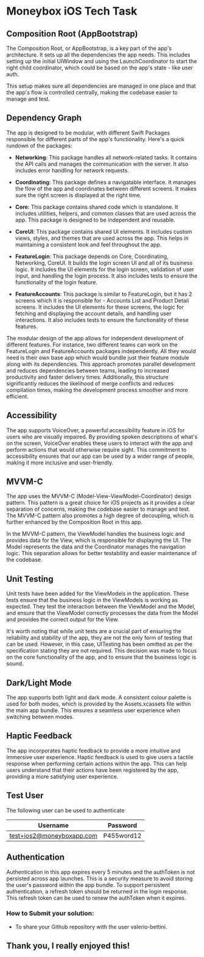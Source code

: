 
# Moneybox iOS Tech Task

## Composition Root (AppBootstrap)
The Composition Root, or AppBootstrap, is a key part of the app's architecture. It sets up all the dependencies the app needs. This includes setting up the initial UIWindow and using the LaunchCoordinator to start the right child coordinator, which could be based on the app's state - like user auth.

This setup makes sure all dependencies are managed in one place and that the app's flow is controlled centrally, making the codebase easier to manage and test.

## Dependency Graph
The app is designed to be modular, with different Swift Packages responsible for different parts of the app's functionality. Here's a quick rundown of the packages:

- **Networking**: This package handles all network-related tasks. It contains the API calls and manages the communication with the server. It also includes error handling for network requests.

- **Coordinating**: This package defines a navigatable interface. It manages the flow of the app and coordinates between different screens. It makes sure the right screen is displayed at the right time.

- **Core**: This package contains shared code which is standalone. It includes utilities, helpers, and common classes that are used across the app. This package is designed to be independent and reusable.

- **CoreUI**: This package contains shared UI elements. It includes custom views, styles, and themes that are used across the app. This helps in maintaining a consistent look and feel throughout the app.

- **FeatureLogin**: This package depends on Core, Coordinating, Networking, CoreUI. It builds the login screen UI and all of its business logic. It includes the UI elements for the login screen, validation of user input, and handling the login process. It also includes tests to ensure the functionality of the login feature.

- **FeatureAccounts**: This package is similar to FeatureLogin, but it has 2 screens which it is responsible for - Accounts List and Product Detail screens. It includes the UI elements for these screens, the logic for fetching and displaying the account details, and handling user interactions. It also includes tests to ensure the functionality of these features.

The modular design of the app allows for independent development of different features. For instance, two different teams can work on the FeatureLogin and FeatureAccounts packages independently. All they would need is their own base app which would bundle just their feature module along with its dependencies. This approach promotes parallel development and reduces dependencies between teams, leading to increased productivity and faster delivery times. Additionally, this structure significantly reduces the likelihood of merge conflicts and reduces compilation times, making the development process smoother and more efficient.


## Accessibility
The app supports VoiceOver, a powerful accessibility feature in iOS for users who are visually impaired. By providing spoken descriptions of what's on the screen, VoiceOver enables these users to interact with the app and perform actions that would otherwise require sight. This commitment to accessibility ensures that our app can be used by a wider range of people, making it more inclusive and user-friendly.

## MVVM-C
The app uses the MVVM-C (Model-View-ViewModel-Coordinator) design pattern. This pattern is a great choice for iOS projects as it provides a clear separation of concerns, making the codebase easier to manage and test. The MVVM-C pattern also promotes a high degree of decoupling, which is further enhanced by the Composition Root in this app.

In the MVVM-C pattern, the ViewModel handles the business logic and provides data for the View, which is responsible for displaying the UI. The Model represents the data and the Coordinator manages the navigation logic. This separation allows for better testability and easier maintenance of the codebase.

## Unit Testing
Unit tests have been added for the ViewModels in the application. These tests ensure that the business logic in the ViewModels is working as expected. They test the interaction between the ViewModel and the Model, and ensure that the ViewModel correctly processes the data from the Model and provides the correct output for the View.

It's worth noting that while unit tests are a crucial part of ensuring the reliability and stability of the app, they are not the only form of testing that can be used. However, in this case, UITesting has been omitted as per the specification stating they are not required. This decision was made to focus on the core functionality of the app, and to ensure that the business logic is sound.

## Dark/Light Mode
The app supports both light and dark mode. A consistent colour palette is used for both modes, which is provided by the Assets.xcassets file within the main app bundle. This ensures a seamless user experience when switching between modes.

## Haptic Feedback
The app incorporates haptic feedback to provide a more intuitive and immersive user experience. Haptic feedback is used to give users a tactile response when performing certain actions within the app. This can help users understand that their actions have been registered by the app, providing a more satisfying user experience.


## Test User
The following user can be used to authenticate

|  Username          | Password         |
| ------------- | ------------- |
| test+ios2@moneyboxapp.com  | P455word12  |

## Authentication
Authentication in this app expires every 5 minutes and the authToken is not persisted across app launches. This is a security measure to avoid storing the user's password within the app bundle. To support persistent authentication, a refresh token should be returned in the login response. This refresh token can be used to renew the authToken when it expires.

### How to Submit your solution:
 - To share your Github repository with the user valerio-bettini.

## Thank you, I really enjoyed this!
